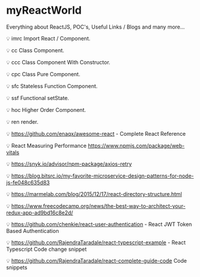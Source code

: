 # myReactWorld
Everything about ReactJS, POC's, Useful Links / Blogs and many more... 

:bulb: imrc	Import React / Component.

:bulb: cc	Class Component.

:bulb: ccc	Class Component With Constructor.

:bulb: cpc	Class Pure Component.

:bulb: sfc	Stateless Function Component.

:bulb: ssf	Functional setState.

:bulb: hoc	Higher Order Component.

:bulb: ren	render.

:bulb: https://github.com/enaqx/awesome-react - Complete React Reference

:bulb: React Measuring Performance https://www.npmjs.com/package/web-vitals

:bulb: https://snyk.io/advisor/npm-package/axios-retry

:bulb: https://blog.bitsrc.io/my-favorite-microservice-design-patterns-for-node-js-fe048c635d83

:bulb: https://marmelab.com/blog/2015/12/17/react-directory-structure.html

:bulb: https://www.freecodecamp.org/news/the-best-way-to-architect-your-redux-app-ad9bd16c8e2d/

:bulb: https://github.com/chenkie/react-user-authentication - React JWT Token Based Authentication

:bulb: https://github.com/RajendraTaradale/react-typescript-example - React Typescript Code change snippet

:bulb: https://github.com/RajendraTaradale/react-complete-guide-code Code snippets
